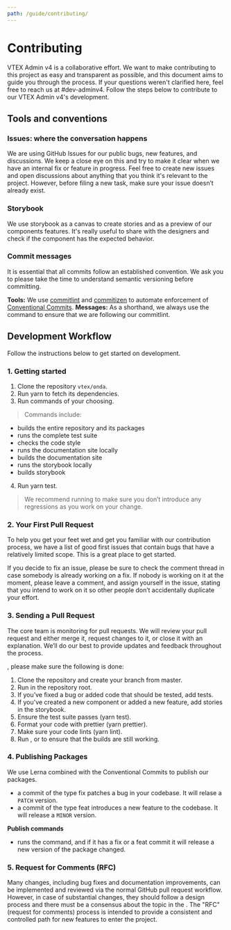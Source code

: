 ```yaml
---
path: /guide/contributing/
---
```


# Contributing

VTEX Admin v4 is a collaborative effort. We want to make contributing to this project as easy and transparent as possible, and this document aims to guide you through the process. If your questions weren't clarified here, feel free to reach us at #dev-adminv4. Follow the steps below to contribute to our VTEX Admin v4's development.

## Tools and conventions

### Issues: where the conversation happens

We are using GitHub Issues for our public bugs, new features, and discussions. We keep a close eye on this and try to make it clear when we have an internal fix or feature in progress. Feel free to create new issues and open discussions about anything that you think it's relevant to the project. However, before filing a new task, make sure your issue doesn’t already exist.

### Storybook

We use storybook as a canvas to create stories and as a preview of our components features. It's really useful to share with the designers and check if the component has the expected behavior.


### Commit messages

It is essential that all commits follow an established convention. We ask you to please take the time to understand semantic versioning before committing.

**Tools:** We use [commitlint](https://commitlint.js.org/#/) and [commitizen](http://commitizen.github.io/cz-cli/) to automate enforcement of [Conventional Commits](https://www.conventionalcommits.org/). 
**Messages:** As a shorthand, we always use the <highlight message="git cz"></highlight> command to ensure that we are following our commitlint.


## Development Workflow

Follow the instructions below to get started on development. 

### 1. Getting started 

 1. Clone the repository `vtex/onda`.
 2. Run yarn to fetch its dependencies.
 3. Run commands of your choosing. 
> Commands include:

- <highlight message="yarn build"></highlight> builds the entire repository and its packages
- <highlight message="yarn test"></highlight> runs the complete test suite
- <highlight message="yarn lint"></highlight> checks the code style
- <highlight message="yarn admin:site"></highlight> runs the documentation site locally
- <highlight message="yarn build-site:admin"></highlight> builds the documentation site
- <highlight message="yarn storybook:admin"></highlight> runs the storybook locally
- <highlight message="yarn build-storybook:admin"></highlight> builds storybook

 4. Run yarn test.
> We recommend running <highlight message="yarn test"></highlight> to make sure you don’t introduce any regressions as you work on your change.

### 2. Your First Pull Request

To help you get your feet wet and get you familiar with our contribution process, we have a list of good first issues that contain bugs that have a relatively limited scope. This is a great place to get started.

If you decide to fix an issue, please be sure to check the comment thread in case somebody is already working on a fix. If nobody is working on it at the moment, please leave a comment, and assign yourself in the issue, stating that you intend to work on it so other people don’t accidentally duplicate your effort.

### 3. Sending a Pull Request

The core team is monitoring for pull requests. We will review your pull request and either merge it, request changes to it, or close it with an explanation. We’ll do our best to provide updates and feedback throughout the process.

<highlight message="Before submitting a pull request"></highlight>, please make sure the following is done:

 1. Clone the repository and create your branch from master.  
 2. Run <highlight message="yarn"></highlight> in the repository root.  
 3. If you’ve fixed a bug or added code that should be tested, add tests.  
 4. If you've created a new component or added a new feature, add stories in the storybook.  
 5. Ensure the test suite passes (yarn test).  
 6. Format your code with prettier (yarn prettier).  
 7. Make sure your code lints (yarn lint).  
 8. Run <highlight message="yarn build"></highlight>, <highlight message="yarn build-storybook:admin"></highlight> or <highlight message="yarn build-site:admin"></highlight> to ensure that the builds are still working.  

### 4. Publishing Packages

We use Lerna combined with the Conventional Commits to publish our packages.
- <highlight message="fix:"></highlight> a commit of the type fix patches a bug in your codebase. It will relase a `PATCH` version.
- <highlight message="feat:"></highlight> a commit of the type feat introduces a new feature to the codebase. It will release a `MINOR` version.

**Publish commands**

- <highlight message="yarn publish:packages"></highlight> runs the <highlight message="lerna publish"></highlight> command, and if it has a fix or a feat commit it will release a new version of the package changed.

### 5. Request for Comments (RFC)

Many changes, including bug fixes and documentation improvements, can be implemented and reviewed via the normal GitHub pull request workflow.
However, in case of substantial changes, they should follow a design process and there must be a consensus about the topic in the <highlight message="onda-core-team"></highlight>.
The "RFC" (request for comments) process is intended to provide a consistent and controlled path for new features to enter the project.
